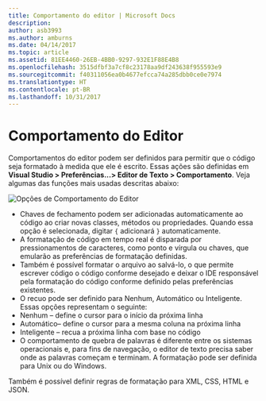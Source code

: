 ```yaml
---
title: Comportamento do editor | Microsoft Docs
description: 
author: asb3993
ms.author: amburns
ms.date: 04/14/2017
ms.topic: article
ms.assetid: 81EE4460-26EB-4BB0-9297-932E1F88E4B8
ms.openlocfilehash: 3515dfbf3a7cf8c23178aa9df243638f955593e9
ms.sourcegitcommit: f40311056ea0b4677efcca74a285dbb0ce0e7974
ms.translationtype: HT
ms.contentlocale: pt-BR
ms.lasthandoff: 10/31/2017
---
```

# <a name="editor-behavior"></a>Comportamento do Editor

Comportamentos do editor podem ser definidos para permitir que o código seja formatado à medida que ele é escrito. Essas ações são definidas em **Visual Studio > Preferências...> Editor de Texto > Comportamento**. Veja algumas das funções mais usadas descritas abaixo:

![Opções de Comportamento do Editor](media/source-editor-image9.png)

*  Chaves de fechamento podem ser adicionadas automaticamente ao código ao criar novas classes, métodos ou propriedades. Quando essa opção é selecionada, digitar `{` adicionará `}` automaticamente.
* A formatação de código em tempo real é disparada por pressionamentos de caracteres, como ponto e vírgula ou chaves, que emularão as preferências de formatação definidas.
* Também é possível formatar o arquivo ao salvá-lo, o que permite escrever código o código conforme desejado e deixar o IDE responsável pela formatação do código conforme definido pelas preferências existentes.
* O recuo pode ser definido para Nenhum, Automático ou Inteligente. Essas opções representam o seguinte:
 * Nenhum – define o cursor para o início da próxima linha
 * Automático– define o cursor para a mesma coluna na próxima linha
 * Inteligente – recua a próxima linha com base no código
* O comportamento de quebra de palavras é diferente entre os sistemas operacionais e, para fins de navegação, o editor de texto precisa saber onde as palavras começam e terminam. A formatação pode ser definida para Unix ou do Windows.

Também é possível definir regras de formatação para XML, CSS, HTML e JSON.